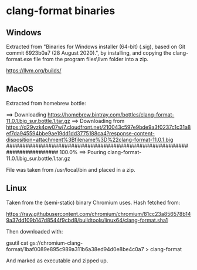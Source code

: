 # clang-format binaries

## Windows

Extracted from "Binaries for Windows installer (64-bit) (.sig), based on Git commit 6923b0a7 (28 August 2020).",
by installing, and copying the clang-format.exe file from the program files\llvm folder into a zip.

https://llvm.org/builds/

## MacOS

Extracted from homebrew bottle:

==> Downloading https://homebrew.bintray.com/bottles/clang-format-11.0.1.big_sur.bottle.1.tar.gz
==> Downloading from https://d29vzk4ow07wi7.cloudfront.net/210043c597e9bde9a3f0237c1c31a8ef7da945594bbe9ae19dd1dd3775188ca4?response-content-disposition=attachment%3Bfilename%3D%22clang-format-11.0.1.big
######################################################################## 100.0%
==> Pouring clang-format-11.0.1.big_sur.bottle.1.tar.gz

File was taken from /usr/local/bin and placed in a zip.

## Linux

Taken from the (semi-static) binary Chromium uses. Hash fetched from:

https://raw.githubusercontent.com/chromium/chromium/81cc23a856578b149a37dd109b147d8544f9cbd8/buildtools/linux64/clang-format.sha1

Then downloaded with:

gsutil cat gs://chromium-clang-format/1baf0089e895c989a311b6a38ed94d0e8be4c0a7 > clang-format

And marked as executable and zipped up.
